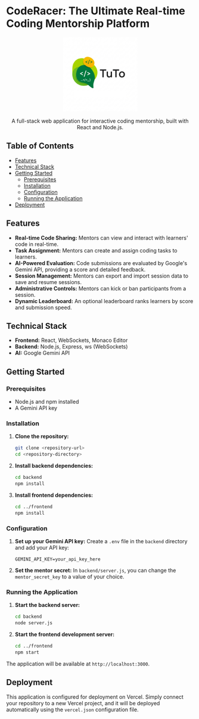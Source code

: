 # CodeRacer: The Ultimate Real-time Coding Mentorship Platform

<p align="center">
  <img src="docs/logo.jpg" alt="CodeRacer" width="200"/>
</p>

<p align="center">
  A full-stack web application for interactive coding mentorship, built with React and Node.js.
</p>

## Table of Contents

- [Features](#features)
- [Technical Stack](#technical-stack)
- [Getting Started](#getting-started)
  - [Prerequisites](#prerequisites)
  - [Installation](#installation)
  - [Configuration](#configuration)
  - [Running the Application](#running-the-application)
- [Deployment](#deployment)

## Features

- **Real-time Code Sharing:** Mentors can view and interact with learners' code in real-time.
- **Task Assignment:** Mentors can create and assign coding tasks to learners.
- **AI-Powered Evaluation:** Code submissions are evaluated by Google's Gemini API, providing a score and detailed feedback.
- **Session Management:** Mentors can export and import session data to save and resume sessions.
- **Administrative Controls:** Mentors can kick or ban participants from a session.
- **Dynamic Leaderboard:** An optional leaderboard ranks learners by score and submission speed.

## Technical Stack

- **Frontend:** React, WebSockets, Monaco Editor
- **Backend:** Node.js, Express, ws (WebSockets)
- **AI:** Google Gemini API

## Getting Started

### Prerequisites

- Node.js and npm installed
- A Gemini API key

### Installation

1. **Clone the repository:**
   ```bash
   git clone <repository-url>
   cd <repository-directory>
   ```

2. **Install backend dependencies:**
   ```bash
   cd backend
   npm install
   ```

3. **Install frontend dependencies:**
   ```bash
   cd ../frontend
   npm install
   ```

### Configuration

1. **Set up your Gemini API key:**
   Create a `.env` file in the `backend` directory and add your API key:
   ```
   GEMINI_API_KEY=your_api_key_here
   ```

2. **Set the mentor secret:**
   In `backend/server.js`, you can change the `mentor_secret_key` to a value of your choice.

### Running the Application

1. **Start the backend server:**
   ```bash
   cd backend
   node server.js
   ```

2. **Start the frontend development server:**
   ```bash
   cd ../frontend
   npm start
   ```

The application will be available at `http://localhost:3000`.

## Deployment

This application is configured for deployment on Vercel. Simply connect your repository to a new Vercel project, and it will be deployed automatically using the `vercel.json` configuration file.